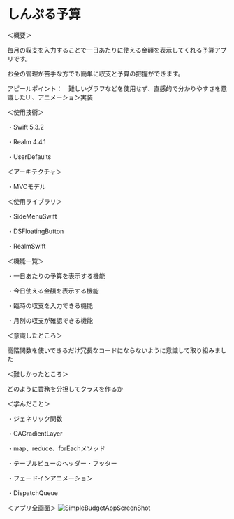 # しんぷる予算

＜概要＞

毎月の収支を入力することで一日あたりに使える金額を表示してくれる予算アプリです。

お金の管理が苦手な方でも簡単に収支と予算の把握ができます。

アピールポイント：　難しいグラフなどを使用せず、直感的で分かりやすさを意識したUI、アニメーション実装

＜使用技術＞

・Swift 5.3.2

・Realm 4.4.1

・UserDefaults

＜アーキテクチャ＞

・MVCモデル

＜使用ライブラリ＞

・SideMenuSwift

・DSFloatingButton

・RealmSwift

＜機能一覧＞

・一日あたりの予算を表示する機能

・今日使える金額を表示する機能

・臨時の収支を入力できる機能

・月別の収支が確認できる機能

＜意識したところ＞

高階関数を使いできるだけ冗長なコードにならないように意識して取り組みました

＜難しかったところ＞

どのように責務を分担してクラスを作るか

＜学んだこと＞

・ジェネリック関数

・CAGradientLayer

・map、reduce、forEachメソッド

・テーブルビューのヘッダー・フッター

・フェードインアニメーション

・DispatchQueue

＜アプリ全画面＞
![SimpleBudgetAppScreenShot](https://user-images.githubusercontent.com/74137008/115136299-e3d73f00-a059-11eb-8d86-ebfbc2b9b813.png)

